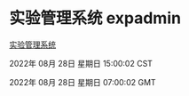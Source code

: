 # 实验管理系统 expadmin
[实验管理系统](http://59.174.9.32:56808/expadmin-782313d2-e1b1-4ea7-932e-3a55e6a1a4d0/)

2022年 08月 28日 星期日 15:00:02 CST

2022年 08月 28日 星期日 07:00:02 GMT
